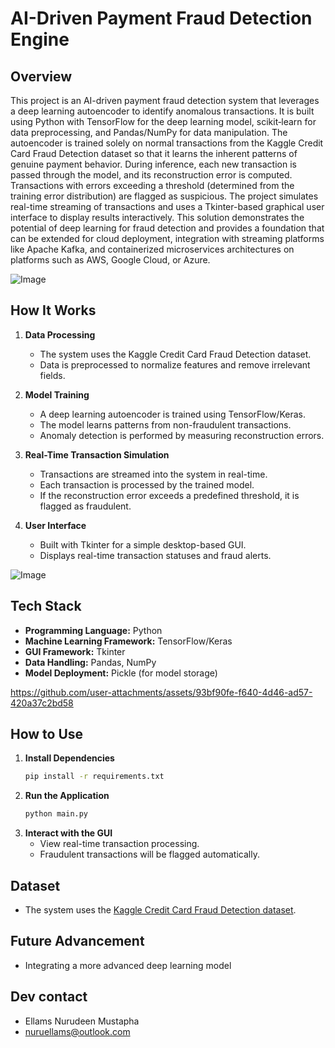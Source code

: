 # AI-Driven Payment Fraud Detection Engine  

## Overview  
This project is an AI-driven payment fraud detection system that leverages a deep learning autoencoder to identify anomalous transactions. It is built using Python with TensorFlow for the deep learning model, scikit‑learn for data preprocessing, and Pandas/NumPy for data manipulation. The autoencoder is trained solely on normal transactions from the Kaggle Credit Card Fraud Detection dataset so that it learns the inherent patterns of genuine payment behavior. During inference, each new transaction is passed through the model, and its reconstruction error is computed. Transactions with errors exceeding a threshold (determined from the training error distribution) are flagged as suspicious. The project simulates real-time streaming of transactions and uses a Tkinter-based graphical user interface to display results interactively. This solution demonstrates the potential of deep learning for fraud detection and provides a foundation that can be extended for cloud deployment, integration with streaming platforms like Apache Kafka, and containerized microservices architectures on platforms such as AWS, Google Cloud, or Azure.

![Image](https://github.com/user-attachments/assets/443bb993-5e19-437c-965c-19d07b984a53)

## How It Works  
1. **Data Processing**  
   - The system uses the Kaggle Credit Card Fraud Detection dataset.  
   - Data is preprocessed to normalize features and remove irrelevant fields.  

2. **Model Training**  
   - A deep learning autoencoder is trained using TensorFlow/Keras.  
   - The model learns patterns from non-fraudulent transactions.  
   - Anomaly detection is performed by measuring reconstruction errors.  

3. **Real-Time Transaction Simulation**  
   - Transactions are streamed into the system in real-time.  
   - Each transaction is processed by the trained model.  
   - If the reconstruction error exceeds a predefined threshold, it is flagged as fraudulent.  

4. **User Interface**  
   - Built with Tkinter for a simple desktop-based GUI.  
   - Displays real-time transaction statuses and fraud alerts.

    
![Image](https://github.com/user-attachments/assets/e454ad09-53e6-48ec-8b59-f273f07db1c1)

## Tech Stack  
- **Programming Language:** Python  
- **Machine Learning Framework:** TensorFlow/Keras  
- **GUI Framework:** Tkinter  
- **Data Handling:** Pandas, NumPy  
- **Model Deployment:** Pickle (for model storage)  

https://github.com/user-attachments/assets/93bf90fe-f640-4d46-ad57-420a37c2bd58


## How to Use  
1. **Install Dependencies**  
   ```bash
   pip install -r requirements.txt
   ```  
2. **Run the Application**  
   ```bash
   python main.py
   ```  
3. **Interact with the GUI**  
   - View real-time transaction processing.  
   - Fraudulent transactions will be flagged automatically.  

## Dataset  
- The system uses the [Kaggle Credit Card Fraud Detection dataset](https://www.kaggle.com/mlg-ulb/creditcardfraud).  

## Future Advancement 
- Integrating a more advanced deep learning model  

## Dev contact 
- Ellams Nurudeen Mustapha 
- nuruellams@outlook.com
